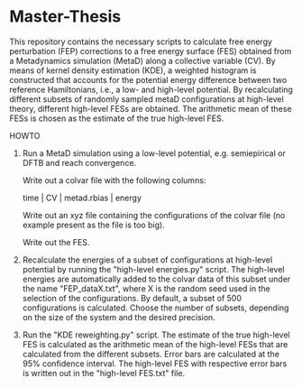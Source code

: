 # Master-Thesis
This repository contains the necessary scripts to calculate free energy perturbation (FEP) corrections to a free energy surface (FES) obtained from a Metadynamics simulation (MetaD) along a collective variable (CV). By means of kernel density estimation (KDE), a weighted histogram is constructed that accounts for the potential energy difference between two reference Hamiltonians, i.e., a low- and high-level potential. By recalculating different subsets of randomly sampled metaD configurations at high-level theory, different high-level FESs are obtained. The arithmetic mean of these FESs is chosen as the estimate of the true high-level FES. 

HOWTO

1) Run a MetaD simulation using a low-level potential, e.g. semiepirical or DFTB and reach convergence.
 
   Write out a colvar file with the following columns:

   time | CV | metad.rbias | energy    
   
   Write out an xyz file containing the configurations of the colvar file (no example present as the file is too big).
   
   Write out the FES. 
   
2) Recalculate the energies of a subset of configurations at high-level potential by running the "high-level energies.py" script. The high-level energies are                automatically added to the colvar data of this subset under the name "FEP_dataX.txt", where X is the random seed used in the selection of the configurations.            By default, a subset of 500 configurations is calculated. Choose the number of subsets, depending on the size of the system and the desired precision.          
   
3) Run the "KDE reweighting.py" script. The estimate of the true high-level FES is calculated as the arithmetic mean of the high-level FESs that are calculated from the    different subsets. Error bars are calculated at the 95% confidence interval. The high-level FES with respective error bars is written out in the "high-level FES.txt"    file.


